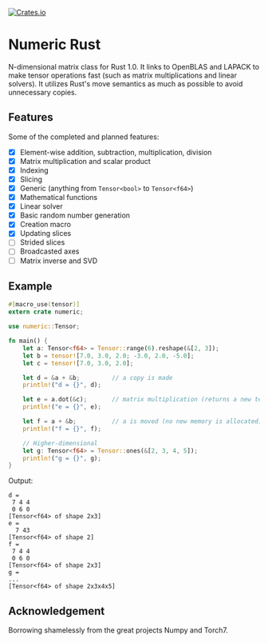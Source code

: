 [![Crates.io](https://img.shields.io/crates/v/numeric.svg)](https://crates.io/crates/numeric)

# Numeric Rust

N-dimensional matrix class for Rust 1.0. It links to OpenBLAS and LAPACK to make tensor
operations fast (such as matrix multiplications and linear solvers). It utilizes
Rust's move semantics as much as possible to avoid unnecessary copies.

## Features

Some of the completed and planned features:

* [x] Element-wise addition, subtraction, multiplication, division
* [x] Matrix multiplication and scalar product
* [x] Indexing
* [x] Slicing
* [x] Generic (anything from `Tensor<bool>` to `Tensor<f64>`)
* [x] Mathematical functions
* [x] Linear solver
* [x] Basic random number generation
* [x] Creation macro
* [x] Updating slices
* [ ] Strided slices
* [ ] Broadcasted axes
* [ ] Matrix inverse and SVD

## Example

```rust
#[macro_use(tensor)]
extern crate numeric;

use numeric::Tensor;

fn main() {
    let a: Tensor<f64> = Tensor::range(6).reshape(&[2, 3]);
    let b = tensor![7.0, 3.0, 2.0; -3.0, 2.0, -5.0];
    let c = tensor![7.0, 3.0, 2.0];

    let d = &a + &b;         // a copy is made
    println!("d = {}", d);

    let e = a.dot(&c);       // matrix multiplication (returns a new tensor)
    println!("e = {}", e);

    let f = a + &b;          // a is moved (no new memory is allocated)
    println!("f = {}", f);

    // Higher-dimensional
    let g: Tensor<f64> = Tensor::ones(&[2, 3, 4, 5]);
    println!("g = {}", g);
}
```

Output:

```
d =
 7 4 4
 0 6 0
[Tensor<f64> of shape 2x3]
e =
  7 43
[Tensor<f64> of shape 2]
f =
 7 4 4
 0 6 0
[Tensor<f64> of shape 2x3]
g =
...
[Tensor<f64> of shape 2x3x4x5]
```

## Acknowledgement

Borrowing shamelessly from the great projects Numpy and Torch7.
